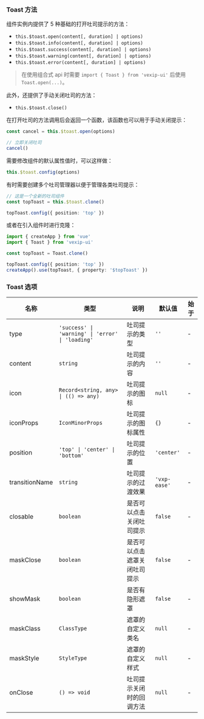 ### Toast 方法

组件实例内提供了 5 种基础的打开吐司提示的方法：

- `this.$toast.open(content[, duration] | options)`
- `this.$toast.info(content[, duration] | options)`
- `this.$toast.success(content[, duration] | options)`
- `this.$toast.warning(content[, duration] | options)`
- `this.$toast.error(content[, duration] | options)`

> 在使用组合式 api 时需要 `import { Toast } from 'vexip-ui'` 后使用 `Toast.open(...)`。

此外，还提供了手动关闭吐司的方法：

- `this.$toast.close()`

在打开吐司的方法调用后会返回一个函数，该函数也可以用于手动关闭提示：

```ts
const cancel = this.$toast.open(options)

// 立即关闭吐司
cancel()
```

需要修改组件的默认属性值时，可以这样做：

```ts
this.$toast.config(options)
```

有时需要创建多个吐司管理器以便于管理各类吐司提示：

```ts
// 这是一个全新的吐司组件
const topToast = this.$toast.clone()

topToast.config({ position: 'top' })
```

或者在引入组件时进行克隆：

```ts
import { createApp } from 'vue'
import { Toast } from 'vexip-ui'

const topToast = Toast.clone()

topToast.config({ position: 'top' })
createApp().use(topToast, { property: '$topToast' })
```

### Toast 选项

| 名称           | 类型                                             | 说明                         | 默认值       | 始于 |
| -------------- | ------------------------------------------------ | ---------------------------- | ------------ | ---- |
| type           | `'success' \| 'warning' \| 'error' \| 'loading'` | 吐司提示的类型               | `''`         | -    |
| content        | `string`                                         | 吐司提示的内容               | `''`         | -    |
| icon           | `Record<string, any> \| (() => any)`             | 吐司提示的图标               | `null`       | -    |
| iconProps      | `IconMinorProps`                                 | 吐司提示的图标属性           | `{}`         | -    |
| position       | `'top' \| 'center' \| 'bottom'`                  | 吐司提示的位置               | `'center'`   | -    |
| transitionName | `string`                                         | 吐司提示的过渡效果           | `'vxp-ease'` | -    |
| closable       | `boolean`                                        | 是否可以点击关闭吐司提示     | `false`      | -    |
| maskClose      | `boolean`                                        | 是否可以点击遮罩关闭吐司提示 | `false`      | -    |
| showMask       | `boolean`                                        | 是否有隐形遮罩               | `false`      | -    |
| maskClass      | `ClassType`                                      | 遮罩的自定义类名             | `null`       | -    |
| maskStyle      | `StyleType`                                      | 遮罩的自定义样式             | `null`       | -    |
| onClose        | `() => void`                                     | 吐司提示关闭时的回调方法     | `null`       | -    |
